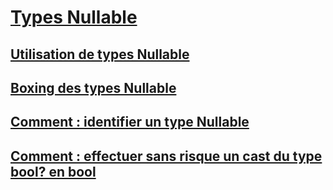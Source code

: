 # [Types Nullable](index.md)
## [Utilisation de types Nullable](using-nullable-types.md)
## [Boxing des types Nullable](boxing-nullable-types.md)
## [Comment : identifier un type Nullable](how-to-identify-a-nullable-type.md)
## [Comment : effectuer sans risque un cast du type bool? en bool](how-to-safely-cast-from-bool-to-bool.md)
